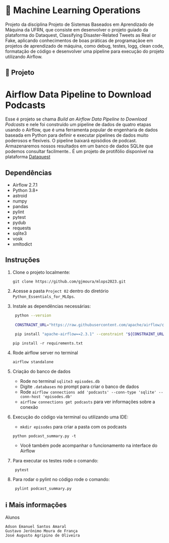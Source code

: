 # 🤖 Machine Learning Operations
Projeto da disciplina Projeto de Sistemas Baseados em Aprendizado de Máquina da UFRN, que consiste em desenvolver o projeto guiado da plataforma do Dataquest, Classifying Disaster-Related Tweets as Real or Fake, aplicando conhecimentos de boas práticas de programaçãoe em projetos de aprendizado de máquina, como debug, testes, logg, clean code, formatação de código e desenvolver uma pipeline para execução do projeto utilizando Airflow.

## 📒 Projeto
# Airflow Data Pipeline to Download Podcasts
Esse é projeto se chama <i>Build an Airflow Data Pipeline to Download Podcasts</i> e nele foi construído um pipeline de dados de quatro etapas usando o Airflow, que é uma ferramenta popular de engenharia de dados baseada em Python para definir e executar pipelines de dados muito poderosos e flexíveis. O pipeline baixará episódios de podcast. Armazenaremos nossos resultados em um banco de dados SQLite que podemos consultar facilmente.. É um projeto de protifólio disponível na plataforma [Dataquest](https://app.dataquest.io/)

## Dependências
- Airflow 2.7.1
- Python 3.8+
- astroid
- numpy
- pandas
- pylint
- pytest
- pydub
- requests
- sqlite3
- vosk
- xmltodict


## Instruções

1. Clone o projeto localmente: 
   ```
   git clone https://github.com/gjmoura/mlops2023.git
   ```
2. Acesse a pasta `Project 02` dentro do diretório `Python_Essentials_for_MLOps`.
3. Instale as dependências necessárias:
   ```bash
    python --version
    
    CONSTRAINT_URL="https://raw.githubusercontent.com/apache/airflow/constraints-2.3.1/constraints-3.9.txt"
    
    pip install "apache-airflow==2.3.1" --constraint "${CONSTRAINT_URL}"
    ```
    ```
    pip install -r requirements.txt
    ```
    
4. Rode airflow server no terminal
    ```
    airflow standalone
    ```
  
5. Criação do banco de dados
    * Rode no terminal `sqlite3 episodes.db`
    * Digite `.databases` no prompt para criar o banco de dados
    * Rode `airflow connections add 'podcasts' --conn-type 'sqlite' --conn-host 'episodes.db'`
    *  `airflow connections get podcasts` para ver informações sobre a conexão

6. Execução do código via terminal ou utilizando uma IDE:
    * `mkdir episodes` para criar a pasta com os podcasts
    ```
    python podcast_summary.py -t
    ```
    * Você também pode acompanhar o funcionamento na interface do Airflow
7. Para executar os testes rode o comando:
   ```
    pytest 
   ```
8. Para rodar o pylint no código rode o comando:
   ```
    pylint podcast_summary.py
   ```


## ℹ Mais informações
Alunos 
```
Adson Emanuel Santos Amaral
Gustavo Jerônimo Moura de França
José Augusto Agripino de Oliveira

```
